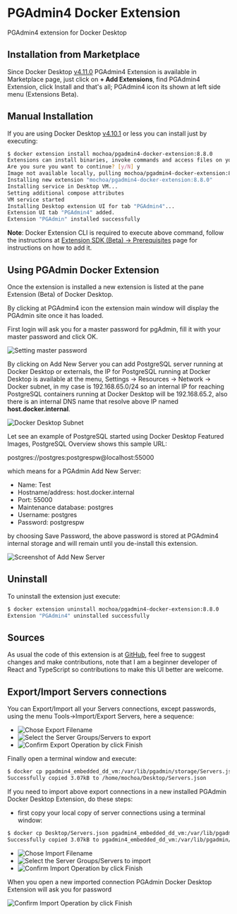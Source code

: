 # PGAdmin4 Docker Extension

PGAdmin4 extension for Docker Desktop

## Installation from Marketplace

Since Docker Desktop [v4.11.0](https://docs.docker.com/desktop/release-notes/#docker-desktop-4110) PGAdmin4 Extension is available in Marketplace page, just click on **+ Add Extensions**, find PGAdmin4 Extension, click Install and that's all; PGAdmin4 icon its shown at left side menu (Extensions Beta).

## Manual Installation

If you are using Docker Desktop [v4.10.1](https://docs.docker.com/desktop/release-notes/#docker-desktop-4101) or less  you can install just by executing:

```bash
$ docker extension install mochoa/pgadmin4-docker-extension:8.8.0
Extensions can install binaries, invoke commands and access files on your machine.
Are you sure you want to continue? [y/N] y
Image not available locally, pulling mochoa/pgadmin4-docker-extension:8.8.0...
Installing new extension "mochoa/pgadmin4-docker-extension:8.8.0"
Installing service in Desktop VM...
Setting additional compose attributes
VM service started
Installing Desktop extension UI for tab "PGAdmin4"...
Extension UI tab "PGAdmin4" added.
Extension "PGAdmin" installed successfully
```

**Note**: Docker Extension CLI is required to execute above command, follow the instructions at [Extension SDK (Beta) -> Prerequisites](https://docs.docker.com/desktop/extensions-sdk/#prerequisites) page for instructions on how to add it.

## Using PGAdmin Docker Extension

Once the extension is installed a new extension is listed at the pane Extension (Beta) of Docker Desktop.

By clicking at PGAdmin4 icon the extension main window will display the PGAdmin site once it has loaded.

First login will ask you for a master password for pgAdmin, fill it with your master password and click OK.

![Setting master password](docs/images/screenshot1.png?raw=true)

By clicking on Add New Server you can add PostgreSQL server running at Docker Desktop or externals, the IP for PostgreSQL running at Docker Desktop is available at the menu, Settings -> Resources -> Network -> Docker subnet, in my case is 192.168.65.0/24 so an internal IP for reaching PostgreSQL containers running at Docker Desktop will be 192.168.65.2, also there is an internal DNS name that resolve above IP named **host.docker.internal**.

![Docker Desktop Subnet](https://miro.medium.com/max/700/0*m4e0OEQprx_GgUA7)

Let see an example of PostgreSQL started using Docker Desktop Featured Images, PostgreSQL Overview shows this sample URL:

postgres://postgres:postgrespw@localhost:55000

which means for a PGAdmin Add New Server:

- Name: Test
- Hostname/address: host.docker.internal
- Port: 55000
- Maintenance database: postgres
- Username: postgres
- Password: postgrespw

by choosing Save Password, the above password is stored at PGAdmin4 internal storage and will remain until you de-install this extension.

![Screenshot of Add New Server](docs/images/screenshot4.png?raw=true)

## Uninstall

To uninstall the extension just execute:

```bash
$ docker extension uninstall mochoa/pgadmin4-docker-extension:8.8.0
Extension "PGAdmin4" uninstalled successfully
```

## Sources

As usual the code of this extension is at [GitHub](https://github.com/marcelo-ochoa/pgadmin4-docker-extension), feel free to suggest changes and make contributions, note that I am a beginner developer of React and TypeScript so contributions to make this UI better are welcome.

## Export/Import Servers connections

You can Export/Import all your Servers connections, except passwords, using the menu Tools->Import/Export Servers, here a sequence:

- ![Chose Export Filename](docs/images/screenshot5.png?raw=true)
- ![Select the Server Groups/Servers to export](docs/images/screenshot6.png?raw=true)
- ![Confirm Export Operation by click Finish](docs/images/screenshot6.png?raw=true)

Finally open a terminal window and execute:

```bash
$ docker cp pgadmin4_embedded_dd_vm:/var/lib/pgadmin/storage/Servers.json Desktop/Servers.json 
Successfully copied 3.07kB to /home/mochoa/Desktop/Servers.json
```

If you need to import above export connections in a new installed PGAdmin Docker Desktop Extension, do these steps:

- first copy your local copy of server connections using a terminal window:

```bash
$ docker cp Desktop/Servers.json pgadmin4_embedded_dd_vm:/var/lib/pgadmin/storage/
Successfully copied 3.07kB to pgadmin4_embedded_dd_vm:/var/lib/pgadmin/storage/
```

- ![Chose Import Filename](docs/images/screenshot8.png?raw=true)
- ![Select the Server Groups/Servers to import](docs/images/screenshot9.png?raw=true)
- ![Confirm Import Operation by click Finish](docs/images/screenshot10.png?raw=true)

When you open a new imported connection PGAdmin Docker Desktop Extension will ask you for password

![Confirm Import Operation by click Finish](docs/images/screenshot11.png?raw=true)
